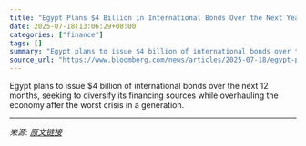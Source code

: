 ```yaml
---
title: "Egypt Plans $4 Billion in International Bonds Over the Next Year"
date: 2025-07-18T13:06:29+08:00
categories: ["finance"]
tags: []
summary: "Egypt plans to issue $4 billion of international bonds over the next 12 months, seeking to diversify its financing sources while overhauling the economy after the worst crisis in a generation."
source_url: "https://www.bloomberg.com/news/articles/2025-07-18/egypt-plans-4-billion-in-international-bonds-over-the-next-year"
---
```


Egypt plans to issue $4 billion of international bonds over the next 12 months, seeking to diversify its financing sources while overhauling the economy after the worst crisis in a generation.

---

*来源: [原文链接](https://www.bloomberg.com/news/articles/2025-07-18/egypt-plans-4-billion-in-international-bonds-over-the-next-year)*
